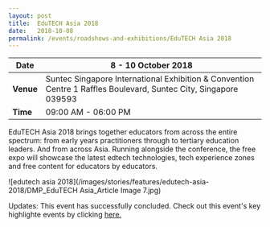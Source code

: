 ```yaml
---
layout: post
title:  EduTECH Asia 2018
date:   2018-10-08
permalink: /events/roadshows-and-exhibitions/EduTECH Asia 2018
---
```


| Date  | 8 - 10 October 2018 |
|--------|---|
| **Venue**  | Suntec Singapore International Exhibition & Convention Centre 1 Raffles Boulevard, Suntec City, Singapore 039593 |
| **Time** | 09:00 AM - 06:00 PM  |

EduTECH Asia 2018 brings together educators from across the entire spectrum: from early years practitioners through to tertiary education leaders. And from across Asia. Running alongside the conference, the free expo will showcase the latest edtech technologies, tech experience zones and free content for educators by educators. 

![edutech asia 2018](/images/stories/features/edutech-asia-2018/DMP_EduTECH Asia_Article Image 7.jpg)

Updates: This event has successfully concluded. Check out this event's key highlighte events by clicking [here.](/pages/features-content/edutech-asia-2018.md)

